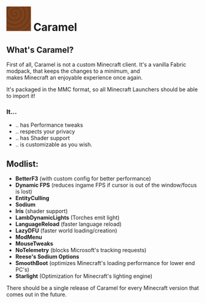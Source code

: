 # ![Caramel-Icon](https://github.com/raphipod/Caramel/blob/master/.minecraft/icon.png) **Caramel**

## **What's Caramel?**

First of all, Caramel is not a custom Minecraft client. It's a vanilla Fabric modpack, that keeps the changes to a minimum, and  
makes Minecraft an enjoyable experience once again.

It's packaged in the MMC format, so all Minecraft Launchers should be able to import it!

### It...

- .. has Performance tweaks
- .. respects your privacy
- .. has Shader support
- .. is customizable as you wish.

## Modlist:

- **BetterF3** (with custom config for better performance)
- **Dynamic FPS** (reduces ingame FPS if cursor is out of the window/focus is lost)
- **EntityCulling**
- **Sodium**
- **Iris** (shader support)
- **LambDynamicLights** (Torches emit light)
- **LanguageReload** (faster language reload)
- **LazyDFU** (faster world loading/creation)
- **ModMenu**
- **MouseTweaks**
- **NoTelemetry** (blocks Microsoft's tracking requests)
- **Reese's Sodium Options**
- **SmoothBoot** (optimizes Minecraft's loading performance for lower end PC's)
- **Starlight** (Optimization for Minecraft's lighting engine)

There should be a single release of Caramel for every Minecraft version that comes out in the future.

